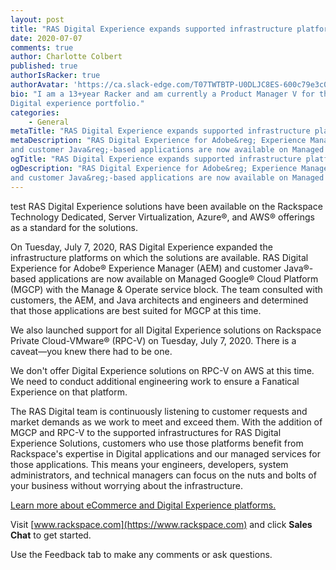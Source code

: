```yaml
---
layout: post
title: "RAS Digital Experience expands supported infrastructure platforms"
date: 2020-07-07
comments: true
author: Charlotte Colbert
published: true
authorIsRacker: true
authorAvatar: 'https://ca.slack-edge.com/T07TWTBTP-U0DLJC8ES-600c79e3c0b5-512'
bio: "I am a 13+year Racker and am currently a Product Manager V for the RAS
Digital experience portfolio."
categories:
    - General
metaTitle: "RAS Digital Experience expands supported infrastructure platforms"
metaDescription: "RAS Digital Experience for Adobe&reg; Experience Manager (AEM)
and customer Java&reg;-based applications are now available on Managed Google&reg; Cloud Platform (MGCP)."
ogTitle: "RAS Digital Experience expands supported infrastructure platforms"
ogDescription: "RAS Digital Experience for Adobe&reg; Experience Manager (AEM)
and customer Java&reg;-based applications are now available on Managed Google&reg; Cloud Platform (MGCP)."
---
```

test
RAS Digital Experience solutions have been available on the Rackspace Technology
Dedicated, Server Virtualization, Azure&reg;, and AWS&reg; offerings as a
standard for the solutions.

<!--more-->

On Tuesday, July 7, 2020, RAS Digital Experience expanded the infrastructure
platforms on which the solutions are available. RAS Digital Experience for
Adobe&reg; Experience Manager (AEM) and customer Java&reg;-based applications
are now available on Managed Google&reg; Cloud Platform (MGCP) with the Manage
& Operate service block. The team consulted with customers, the AEM, and Java
architects and engineers and determined that those applications are best suited
for MGCP at this time.

We also launched support for all Digital Experience solutions on Rackspace
Private Cloud-VMware&reg; (RPC-V) on Tuesday, July 7, 2020. There is a
caveat&mdash;you knew there had to be one.

We don't offer Digital Experience solutions on RPC-V on AWS at this time. We
need to conduct additional engineering work to ensure a Fanatical Experience on
that platform.

The RAS Digital team is continuously listening to customer requests and market
demands as we work to meet and exceed them. With the addition of MGCP and RPC-V
to the supported infrastructures for RAS Digital Experience Solutions, customers
who use those platforms benefit from Rackspace's expertise in Digital applications
and our managed services for those applications. This means your engineers,
developers, system administrators, and technical managers can focus on the nuts
and bolts of your business without worrying about the infrastructure.

<a class="cta red" id="cta" href="https://www.rackspace.com/ecommerce-digital-experience">Learn more about eCommerce and Digital Experience platforms.</a>

Visit [www.rackspace.com](https://www.rackspace.com) and click **Sales Chat**
to get started.

Use the Feedback tab to make any comments or ask questions.
